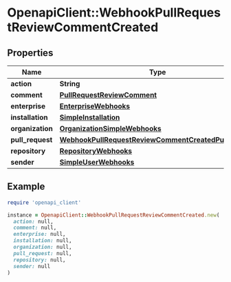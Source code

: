 # OpenapiClient::WebhookPullRequestReviewCommentCreated

## Properties

| Name | Type | Description | Notes |
| ---- | ---- | ----------- | ----- |
| **action** | **String** |  |  |
| **comment** | [**PullRequestReviewComment**](PullRequestReviewComment.md) |  |  |
| **enterprise** | [**EnterpriseWebhooks**](EnterpriseWebhooks.md) |  | [optional] |
| **installation** | [**SimpleInstallation**](SimpleInstallation.md) |  | [optional] |
| **organization** | [**OrganizationSimpleWebhooks**](OrganizationSimpleWebhooks.md) |  | [optional] |
| **pull_request** | [**WebhookPullRequestReviewCommentCreatedPullRequest**](WebhookPullRequestReviewCommentCreatedPullRequest.md) |  |  |
| **repository** | [**RepositoryWebhooks**](RepositoryWebhooks.md) |  |  |
| **sender** | [**SimpleUserWebhooks**](SimpleUserWebhooks.md) |  |  |

## Example

```ruby
require 'openapi_client'

instance = OpenapiClient::WebhookPullRequestReviewCommentCreated.new(
  action: null,
  comment: null,
  enterprise: null,
  installation: null,
  organization: null,
  pull_request: null,
  repository: null,
  sender: null
)
```

